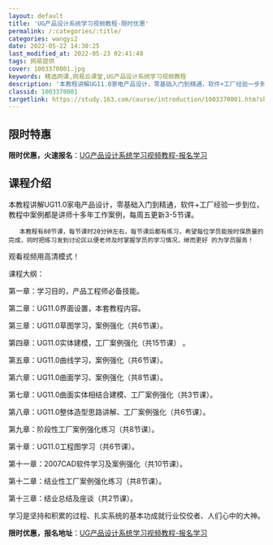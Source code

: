 ```yaml
---
layout: default
title: 'UG产品设计系统学习视频教程-限时优惠'
permalink: /:categories/:title/
categories: wangyi2
date: 2022-05-22 14:30:25
last_modified_at: 2022-05-23 02:41:49
tags: 网易提供
cover: 1003370001.jpg
keywords: 精选网课,网易云课堂,UG产品设计系统学习视频教程
description: '本教程讲解UG11.0家电产品设计，零基础入门到精通，软件+工厂经验一步到位，教程中案例都是讲师十多年工作案例，每周五更'
classid: 1003370001
targetlink: https://study.163.com/course/introduction/1003370001.htm?share=1&shareId=1025206652&utm_campaign=share&utm_medium=iphoneShare&utm_source=&utm_u=1025206652
---
```


## 限时特惠

**限时优惠，火速报名**：[UG产品设计系统学习视频教程-报名学习](https://study.163.com/course/introduction/1003370001.htm?share=1&shareId=1025206652&utm_campaign=share&utm_medium=iphoneShare&utm_source=&utm_u=1025206652)

## 课程介绍

本教程讲解UG11.0家电产品设计，零基础入门到精通，软件+工厂经验一步到位，教程中案例都是讲师十多年工作案例，每周五更新3-5节课。

       本教程有80节课，每节课时20分钟左右，每节课后都有练习，希望每位学员能按时保质量的完成，同时把练习发到讨论区以便老师及时掌握学员的学习情况，继而更好 的为学员服务！

观看视频用高清模式！

课程大纲：

第一章：学习目的，产品工程师必备技能。

第二章：UG11.0界面设置，本套教程内容。

第三章：UG11.0草图学习，案例强化（共6节课）。

第四章：UG11.0实体建模，工厂案例强化（共15节课） 。

第五章：UG11.0曲线学习，案例强化（共6节课）。

第六章：UG11.0曲面学习、案例强化（共8节课）。

第七章：UG11.0曲面实体相结合建模、工厂案例强化（共3节课）。

第八章：UG11.0整体造型思路讲解、工厂案例强化（共6节课）。

第九章：阶段性工厂案例强化练习（共8节课）。

第十章：UG11.0工程图学习（共6节课）。

第十一章：2007CAD软件学习及案例强化（共10节课）。

第十二章：结业性工厂案例强化练习（共8节课）。

第十三章：结业总结及座谈（共2节课）。

学习是坚持和积累的过程、扎实系统的基本功成就行业佼佼者、人们心中的大神。

**限时优惠，报名地址**：[UG产品设计系统学习视频教程-报名学习](https://study.163.com/course/introduction/1003370001.htm?share=1&shareId=1025206652&utm_campaign=share&utm_medium=iphoneShare&utm_source=&utm_u=1025206652)

